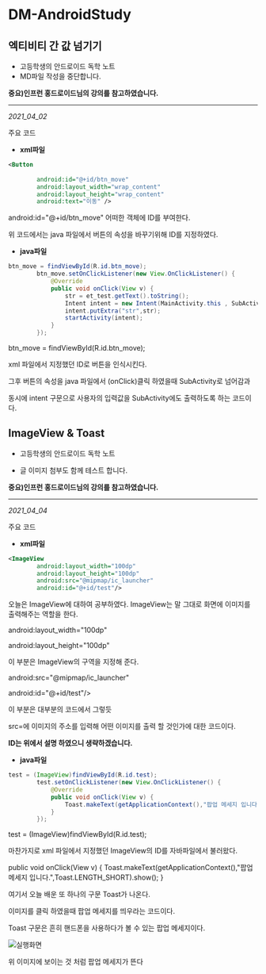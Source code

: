 # DM-AndroidStudy
## 엑티비티 간 값 넘기기

+ 고등학생의 안드로이드 독학 노트
+ MD파일 작성을 중단합니다.


**중요)인프런 홍드로이드님의 강의를 참고하였습니다.**
***
*2021_04_02*

주요 코드

+ **xml파일**
```xml
<Button
       
        android:id="@+id/btn_move"
        android:layout_width="wrap_content"
        android:layout_height="wrap_content"
        android:text="이동" />
```
android:id="@+id/btn_move" 어떠한 객체에 ID를 부여한다. 

위 코드에서는 java 파일에서 버튼의 속성을 바꾸기위해 ID를 지정하였다.

+ **java파일**
```java
btn_move = findViewById(R.id.btn_move);
        btn_move.setOnClickListener(new View.OnClickListener() {
            @Override
            public void onClick(View v) {
                str = et_test.getText().toString();
                Intent intent = new Intent(MainActivity.this , SubActivity.class);
                intent.putExtra("str",str);
                startActivity(intent);
            }
        });
```
btn_move = findViewById(R.id.btn_move);

xml 파일에서 지정했던 ID로 버튼을 인식시킨다.

 그후 버튼의 속성을 java 파일에서 (onClick)클릭 하였을때 SubActivity로 넘어감과 
 
 동시에 intent 구문으로 사용자의 입력값을 SubActivity에도 출력하도록 하는 코드이다.

## ImageView & Toast 

+ 고등학생의 안드로이드 독학 노트

+ 글 이미지 첨부도 함께 테스트 합니다.

**중요)인프런 홍드로이드님의 강의를 참고하였습니다.**
***
*2021_04_04*

주요 코드

+ **xml파일**

```xml
<ImageView
        android:layout_width="100dp"
        android:layout_height="100dp"
        android:src="@mipmap/ic_launcher"
        android:id="@+id/test"/>
```
오늘은 ImageView에 대하여 공부하였다. ImageView는 말 그대로 화면에 이미지를 출력해주는 역할을 한다. 

android:layout_width="100dp"

android:layout_height="100dp"

이 부분은 ImageView의 구역을 지정해 준다.

android:src="@mipmap/ic_launcher"

android:id="@+id/test"/>

이 부분은 대부분의 코드에서 그렇듯

src=에 이미지의 주소를 입력해 어떤 이미지를 출력 할 것인가에 대한 코드이다.

**ID는 위에서 설명 하였으니 생략하겠습니다.**

+ **java파일**
```java
test = (ImageView)findViewById(R.id.test);
        test.setOnClickListener(new View.OnClickListener() {
            @Override
            public void onClick(View v) {
                Toast.makeText(getApplicationContext(),"팝업 메세지 입니다.",Toast.LENGTH_SHORT).show();
            }
        });
```
test = (ImageView)findViewById(R.id.test);

마찬가지로 xml 파일에서 지정했던 ImageView의 ID를 자바파일에서 불러왔다.

public void onClick(View v) {
                Toast.makeText(getApplicationContext(),"팝업 메세지 입니다.",Toast.LENGTH_SHORT).show();
            }

여기서 오늘 배운 또 하나의 구문 Toast가 나온다.

이미지를 클릭 하였을때 팝업 메세지를 띄우라는 코드이다.

Toast 구문은 흔히 핸드폰을 사용하다가 볼 수 있는 팝업 메세지이다.

![실행화면](https://user-images.githubusercontent.com/81551462/113498092-cd52c300-9544-11eb-8369-377f5d23b94d.PNG)

위 이미지에 보이는 것 처럼 팝업 메세지가 뜬다









